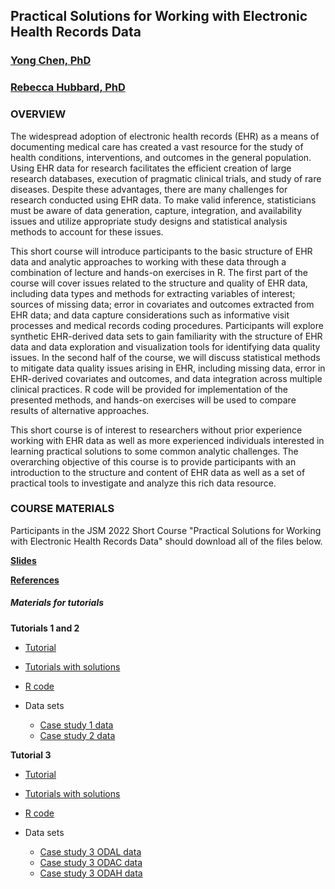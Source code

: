 ## Practical Solutions for Working with Electronic Health Records Data
### [Yong Chen, PhD](https://penncil.med.upenn.edu)
### [Rebecca Hubbard, PhD](https://www.med.upenn.edu/ehr-stats)

### OVERVIEW

The widespread adoption of electronic health records (EHR) as a means of documenting medical care has created a vast resource for the study of health conditions, interventions, and outcomes in the general population. Using EHR data for research facilitates the efficient creation of large research databases, execution of pragmatic clinical trials, and study of rare diseases. Despite these advantages, there are many challenges for research conducted using EHR data. To make valid inference, statisticians must be aware of data generation, capture, integration, and availability issues and utilize appropriate study designs and statistical analysis methods to account for these issues. 

This short course will introduce participants to the basic structure of EHR data and analytic approaches to working with these data through a combination of lecture and hands-on exercises in R. The first part of the course will cover issues related to the structure and quality of EHR data, including data types and methods for extracting variables of interest; sources of missing data; error in covariates and outcomes extracted from EHR data; and data capture considerations such as informative visit processes and medical records coding procedures. Participants will explore synthetic EHR-derived data sets to gain familiarity with the structure of EHR data and data exploration and visualization tools for identifying data quality issues. In the second half of the course, we will discuss statistical methods to mitigate data quality issues arising in EHR, including missing data, error in EHR-derived covariates and outcomes, and data integration across multiple clinical practices. R code will be provided for implementation of the presented methods, and hands-on exercises will be used to compare results of alternative approaches. 

This short course is of interest to researchers without prior experience working with EHR data as well as more experienced individuals interested in learning practical solutions to some common analytic challenges. The overarching objective of this course is to provide participants with an introduction to the structure and content of EHR data as well as a set of practical tools to investigate and analyze this rich data resource.
### COURSE MATERIALS


Participants in the JSM 2022 Short Course "Practical Solutions for Working with Electronic Health Records Data" should download all of the files below.

**[Slides](JSM_Short_Course_2022.pdf)**

**[References](JSM_Short_Course_References.pdf)**

##### Materials for tutorials

**Tutorials 1 and 2**

* [Tutorial](JSM_ShortCourse_Tutorial12.html)

* [Tutorials with solutions](JSM_ShortCourse_Tutorial12_Solutions.html)

* [R code](JSM_ShortCourse_Tutorial12_Code.R)

* Data sets
  * [Case study 1 data](/data/case1.csv) 
  * [Case study 2 data](/data/case2.csv)

**Tutorial 3**

* [Tutorial](JSM_ShortCourse_Tutorial3.html)

* [Tutorials with solutions](JSM_ShortCourse_Tutorial3_Solutions.html)

* [R code](JSM_ShortCourse_Tutorial3_Code.R)

* Data sets
  * [Case study 3 ODAL data](/data/case3_ODAL.csv) 
  * [Case study 3 ODAC data](/data/case3_ODAC.csv)
  * [Case study 3 ODAH data](/data/case3_ODAH.csv)
